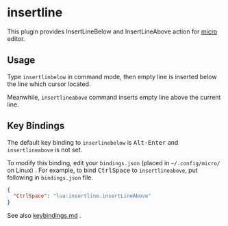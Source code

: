 # insertline

This plugin provides InsertLineBelow and InsertLineAbove action for [micro](https://micro-editor.github.io/) editor.

## Usage

Type `insertlinbelow` in command mode, then empty line is inserted below the line which cursor located.

Meanwhile, `insertlineabove` command inserts empty line above the current line.

## Key Bindings

The default key binding to `inserlinebelow` is <kbd>Alt-Enter</kbd> and `insertlineabove` is not set.

To modify this binding, edit your `bindings.json` (placed in `~/.config/micro/` on Linux)
. For example, to bind <kbd>CtrlSpace</kbd> to `insertlineabove`, put following in `bindings.json` file.

```json
{
  "CtrlSpace": "lua:insertline.insertLineAbove"
}
```

See also [keybindings.md](https://github.com/zyedidia/micro/blob/master/runtime/help/keybindings.md) .
